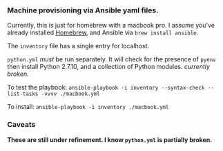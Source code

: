 ### Machine provisioning via Ansible yaml files.

Currently, this is just for homebrew with a macbook pro. I assume you've
already installed [Homebrew](http://brew.sh/), and Ansible via `brew install
ansible`.

The `inventory` file has a single entry for localhost.

`python.yml` *must*  be run separately. It will check for the presence of
`pyenv` then install Python 2.7.10, and a collection of Python modules. *currently broken.*

To test the playbook:
    `ansible-playbook -i inventory --syntax-check --list-tasks -vvvv ./macbook.yml`

To install:
    `ansible-playbook -i inventory ./macbook.yml`

### Caveats
**These are still under refinement. I know `python.yml` is partially broken.**



